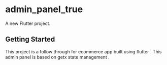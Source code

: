 # admin_panel_true

A new Flutter project.

## Getting Started

This project is a follow through for ecommerce app built using flutter . This admin panel is based on getx state management . 
